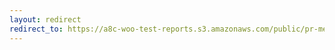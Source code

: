 ```yaml
---
layout: redirect
redirect_to: https://a8c-woo-test-reports.s3.amazonaws.com/public/pr-merge/45178/e2e/index.html
---
```

